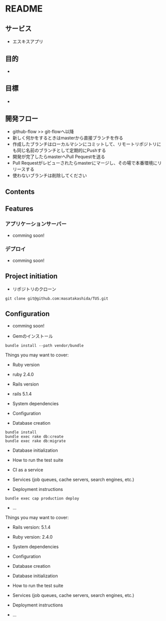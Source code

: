 # README

## サービス
- エスキスアプリ

## 目的
- 

## 目標
- 　

## 開発フロー
- github-flow >> git-flowへ以降
- 新しく何かをするときはmasterから直接ブランチを作る
- 作成したブランチはローカルマシンにコミットして、リモートリポジトリにも同じ名前のブランチとして定期的にPushする
- 開発が完了したらmasterへPull Pequestを送る
- Pull Requestがレビューされたらmasterにマージし、その場で本番環境にリリースする
- 使わないブランチは削除してください

## Contents

## Features

### アプリケーションサーバー

- comming soon!

### デプロイ

- comming soon!
  
## Project initiation
- リポジトリのクローン
```
git clone git@github.com:masatakashida/TUS.git
```

## Configuration
- comming soon!

- Gemのインストール
```
bundle install --path vendor/bundle
```

Things you may want to cover:

* Ruby version
- ruby 2.4.0

* Rails version
- rails 5.1.4

* System dependencies

* Configuration

* Database creation
```
bundle install
bundle exec rake db:create
bundle exec rake db:migrate
```


* Database initialization

* How to run the test suite

* CI as a service

* Services (job queues, cache servers, search engines, etc.)

* Deployment instructions

```
bundle exec cap production deploy
```

* ...



Things you may want to cover:

* Rails version: 5.1.4

* Ruby version: 2.4.0

* System dependencies

* Configuration

* Database creation

* Database initialization

* How to run the test suite

* Services (job queues, cache servers, search engines, etc.)

* Deployment instructions

* ...
